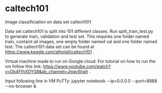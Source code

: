 # caltech101
Image classificiation on data set caltech101

Data set caltech101 is split into 101 different classes. Run split_train_test.py to generate train, validation and test set. This requires one folder named train, containt all images, one empty folder named val and one folder named test.
The caltech101 data set can be found at https://www.kaggle.com/athota1/caltech101 .

Virtual machine made to run on Google cloud. For tutorial on how to run the vm follow this link: https://www.youtube.com/watch?v=Db4FfhXDYS8&ab_channel=JinayShah .

Input following line in VM PuTTy: jupyter notebook --ip=0.0.0.0 --port=8888 --no-browser &

